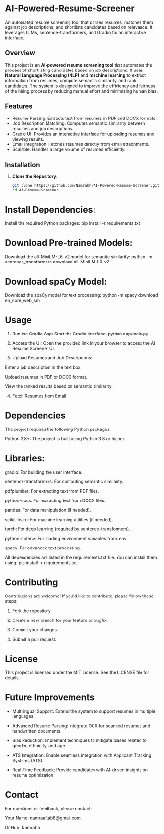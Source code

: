 # AI-Powered-Resume-Screener
An automated resume screening tool that parses resumes, matches them against job descriptions, and shortlists candidates based on relevance. It leverages LLMs, sentence-transformers, and Gradio for an interactive interface.

## Overview
This project is an **AI-powered resume screening tool** that automates the process of shortlisting candidates based on job descriptions. It uses **Natural Language Processing (NLP)** and **machine learning** to extract information from resumes, compute semantic similarity, and rank candidates. The system is designed to improve the efficiency and fairness of the hiring process by reducing manual effort and minimizing human bias.

## Features
- Resume Parsing: Extracts text from resumes in PDF and DOCX formats.
- Job Description Matching: Computes semantic similarity between resumes and job descriptions.
- Gradio UI: Provides an interactive interface for uploading resumes and viewing results.
- Email Integration: Fetches resumes directly from email attachments.
- Scalable: Handles a large volume of resumes efficiently.

## Installation
1. **Clone the Repository**:
   ```bash
   git clone https://github.com/Namrahh/AI-Powered-Resume-Screener.git
   cd AI-Resume-Screener

# Install Dependencies:
Install the required Python packages:
pip install -r requirements.txt

# Download Pre-trained Models:
Download the all-MiniLM-L6-v2 model for semantic similarity:
python -m sentence_transformers download all-MiniLM-L6-v2

# Download spaCy Model:
Download the spaCy model for text processing:
python -m spacy download en_core_web_sm

# Usage
1. Run the Gradio App:
Start the Gradio interface:
python app/main.py

2. Access the UI:
Open the provided link in your browser to access the AI Resume Screener UI.

3. Upload Resumes and Job Descriptions:

Enter a job description in the text box.

Upload resumes in PDF or DOCX format.

View the ranked results based on semantic similarity.

4. Fetch Resumes from Email

# Dependencies
The project requires the following Python packages:

Python 3.8+: The project is built using Python 3.8 or higher.

# Libraries:

gradio: For building the user interface.

sentence-transformers: For computing semantic similarity.

pdfplumber: For extracting text from PDF files.

python-docx: For extracting text from DOCX files.

pandas: For data manipulation (if needed).

scikit-learn: For machine learning utilities (if needed).

torch: For deep learning (required by sentence-transformers).

python-dotenv: For loading environment variables from .env.

spacy: For advanced text processing.

All dependencies are listed in the requirements.txt file. You can install them using:
pip install -r requirements.txt

# Contributing
Contributions are welcome! If you'd like to contribute, please follow these steps:

1. Fork the repository.

2. Create a new branch for your feature or bugfix.

3. Commit your changes.

4. Submit a pull request.

# License
This project is licensed under the MIT License. See the LICENSE file for details.

# Future Improvements
- Multilingual Support: Extend the system to support resumes in multiple languages.

- Advanced Resume Parsing: Integrate OCR for scanned resumes and handwritten documents.

- Bias Reduction: Implement techniques to mitigate biases related to gender, ethnicity, and age.

- ATS Integration: Enable seamless integration with Applicant Tracking Systems (ATS).

- Real-Time Feedback: Provide candidates with AI-driven insights on resume optimization.

# Contact
For questions or feedback, please contact:

Your Name: namraaftab8@gmail.com

GitHub: Namrahh
